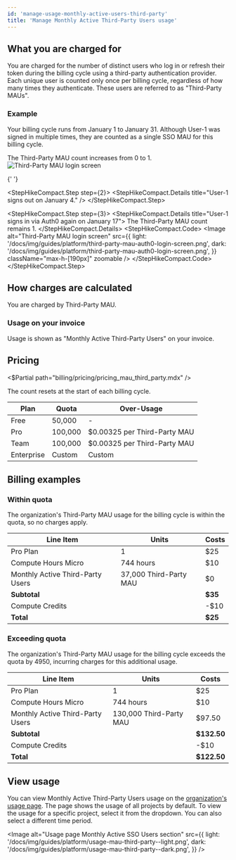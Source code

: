 ```yaml
---
id: 'manage-usage-monthly-active-users-third-party'
title: 'Manage Monthly Active Third-Party Users usage'
---
```


## What you are charged for

You are charged for the number of distinct users who log in or refresh their token during the billing cycle using a third-party authentication provider. Each unique user is counted only once per billing cycle, regardless of how many times they authenticate. These users are referred to as "Third-Party MAUs".

### Example

Your billing cycle runs from January 1 to January 31. Although User-1 was signed in multiple times, they are counted as a single SSO MAU for this billing cycle.

<StepHikeCompact>
  <StepHikeCompact.Step step={1}>
    <StepHikeCompact.Details title="User-1 signs in via Auth0 on January 3">
      The Third-Party MAU count increases
      from 0 to 1.
    </StepHikeCompact.Details>
    <StepHikeCompact.Code>
      <Image
        alt="Third-Party MAU login screen"
        src={{
          light: '/docs/img/guides/platform/third-party-mau-auth0-login-screen.png',
          dark: '/docs/img/guides/platform/third-party-mau-auth0-login-screen.png',
        }}
        className="max-h-[190px]"
        zoomable
      />
    </StepHikeCompact.Code>
  </StepHikeCompact.Step>

{' '}

<StepHikeCompact.Step step={2}>
  <StepHikeCompact.Details title="User-1 signs out on January 4." />
</StepHikeCompact.Step>

  <StepHikeCompact.Step step={3}>
    <StepHikeCompact.Details title="User-1 signs in via Auth0 again on January 17">
      The Third-Party MAU count remains 1.
    </StepHikeCompact.Details>
    <StepHikeCompact.Code>
      <Image
        alt="Third-Party MAU login screen"
        src={{
          light: '/docs/img/guides/platform/third-party-mau-auth0-login-screen.png',
          dark: '/docs/img/guides/platform/third-party-mau-auth0-login-screen.png',
        }}
        className="max-h-[190px]"
        zoomable
      />
    </StepHikeCompact.Code>
  </StepHikeCompact.Step>
</StepHikeCompact>

## How charges are calculated

You are charged by Third-Party MAU.

### Usage on your invoice

Usage is shown as "Monthly Active Third-Party Users" on your invoice.

## Pricing

<$Partial path="billing/pricing/pricing_mau_third_party.mdx" />

<Admonition type="note">

The count resets at the start of each billing cycle.

</Admonition>

| Plan       | Quota   | Over-Usage                   |
| ---------- | ------- | ---------------------------- |
| Free       | 50,000  | -                            |
| Pro        | 100,000 | $0.00325 per Third-Party MAU |
| Team       | 100,000 | $0.00325 per Third-Party MAU |
| Enterprise | Custom  | Custom                       |

## Billing examples

### Within quota

The organization's Third-Party MAU usage for the billing cycle is within the quota, so no charges apply.

| Line Item                        | Units                  | Costs   |
| -------------------------------- | ---------------------- | ------- |
| Pro Plan                         | 1                      | $25     |
| Compute Hours Micro              | 744 hours              | $10     |
| Monthly Active Third-Party Users | 37,000 Third-Party MAU | $0      |
| **Subtotal**                     |                        | **$35** |
| Compute Credits                  |                        | -$10    |
| **Total**                        |                        | **$25** |

### Exceeding quota

The organization's Third-Party MAU usage for the billing cycle exceeds the quota by 4950, incurring charges for this additional usage.

| Line Item                        | Units                   | Costs       |
| -------------------------------- | ----------------------- | ----------- |
| Pro Plan                         | 1                       | $25         |
| Compute Hours Micro              | 744 hours               | $10         |
| Monthly Active Third-Party Users | 130,000 Third-Party MAU | $97.50      |
| **Subtotal**                     |                         | **$132.50** |
| Compute Credits                  |                         | -$10        |
| **Total**                        |                         | **$122.50** |

## View usage

You can view Monthly Active Third-Party Users usage on the [organization's usage page](https://supabase.com/dashboard/org/_/usage). The page shows the usage of all projects by default. To view the usage for a specific project, select it from the dropdown. You can also select a different time period.

<Image
  alt="Usage page Monthly Active SSO Users section"
  src={{
    light: '/docs/img/guides/platform/usage-mau-third-party--light.png',
    dark: '/docs/img/guides/platform/usage-mau-third-party--dark.png',
  }}
/>